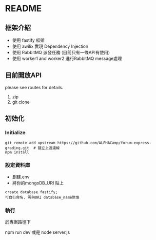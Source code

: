 # README

## 框架介紹
- 使用 fastify 框架
- 使用 awilix 實現 Dependency Injection 
- 使用 RabbitMQ 派發任務 (目前只有一條API有使用)
- 使用 worker1 and worker2 進行RabbitMQ message處理

## 目前開放API
please see routes for details.


1. zip 
2. git clone

## 初始化
### Initialize
```
git remote add upstream https://github.com/ALPHACamp/forum-express-grading.git  # 建立上游連線
npm install
```

### 設定資料庫
- 創建.env
- 將你的mongoDB_URI 貼上

```
create database fastify;
可自行命名, 需與URI database_name對應
```

### 執行
於專案路徑下

npm run dev 
或是
node server.js


